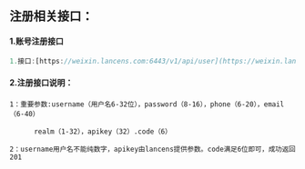 ## 注册相关接口：

#### 1.账号注册接口

```js
1.接口:[https://weixin.lancens.com:6443/v1/api/user](https://weixin.lancens.com:6443/v1/api/user)
```

#### 2.注册接口说明：

    1：重要参数:username（用户名6-32位），password（8-16），phone（6-20），email（6-40）

          realm（1-32），apikey（32）.code（6）

    2：username用户名不能纯数字，apikey由lancens提供参数。code满足6位即可，成功返回201



